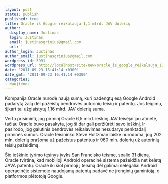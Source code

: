 ```yaml
---
layout: post
status: publish
published: true
title: Oracle iš Google reikalauja 1,1 mlrd. JAV dolerių
author:
  display_name: Justinas
  login: Justinas
  email: justinasgrinius@gmail.com
  url: ''
author_login: Justinas
author_email: justinasgrinius@gmail.com
wordpress_id: 5991
wordpress_url: http://localhost/site/new/oracle_is_google_reikalauja_11_mlrd_jav_doleriu/
date: '2011-09-23 16:41:14 +0300'
date_gmt: '2011-09-23 16:41:14 +0300'
categories:
- Naujienos
---
```

<p>Kompanija Oracle nurodė naują sumą, kuri padengtų esą Google Android padarytą žalą dėl pažeistų bendrovės autorinių teisių ir patentų. Jos teigimu, šįkart tai užglaistytų 1,16 mlrd. JAV dolerių suma.</p>
<p>Verta prisiminti, jog pirminį Oracle 6,5 mlrd. ieškinį JAV teisėjai jau atmetė, tačiau Oracle buvo pasakyta, jog ši dar gali peržiūrėti savo ieškinį. Ir pasirodo, jog galutinis bendrovės reikalavimas nesudarys penktadalį pirminės sumos. Oracle teisininko Steve Holtzman laiške nurodoma, jog 202 mln. dolerių prašoma už pažeistus patentus ir 960 mln. dolerių už autorinių teisių pažeidimą.</p>
<p>Šio ieškinio tyrimo tęsinys įvyks San Francisko teisme, spalio 31 dieną. Oracle tvirtina, kad mobilioji Android operacinė sistema pažeidžia net keletą JAVA patentų. Oracle iki šiol pirmoji į teismą dėl galimai nelegaliai Android operacinėje sistemoje naudojamų patentų padavė ne įrenginių gamintoją, o platformos plėtotoją Google.<br /></p>
